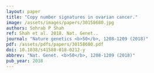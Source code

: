 ```yaml
---
layout: paper
title: "Copy number signatures in ovarian cancer."
image: /assets/images/papers/30158680.jpg
authors: Sohrab P Shah
ref: Shah et al. 2018. Nat. Genet..
journal: "Nature genetics <b>50</b>, 1208-1209 (2018)"
pdf: /assets/pdfs/papers/30158680.pdf
doi: 10.1038/s41588-018-0212-y
abbrev: "Nat. Genet. <b>50</b>, 1208-1209 (2018)"
pub_year: 2018
---
```


<br />
<div data-badge-popover="right" data-badge-type="donut" data-pmid="30158680" data-hide-no-mentions="true" class="altmetric-embed"></div>

